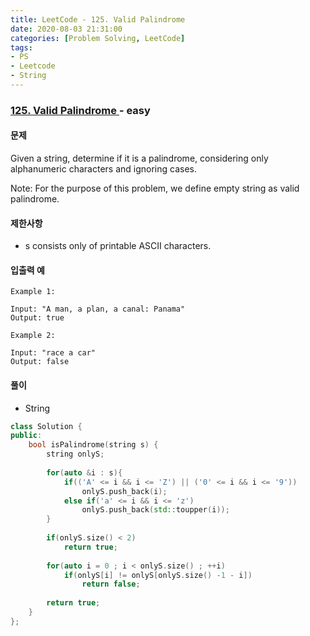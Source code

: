 ```yaml
---
title: LeetCode - 125. Valid Palindrome
date: 2020-08-03 21:31:00
categories: [Problem Solving, LeetCode]
tags:
- PS
- Leetcode
- String
---
```


### [ 125. Valid Palindrome ](https://leetcode.com/problems/valid-palindrome/) - easy

#### 문제

Given a string, determine if it is a palindrome, considering only alphanumeric characters and ignoring cases.

Note: For the purpose of this problem, we define empty string as valid palindrome.

#### 제한사항

- s consists only of printable ASCII characters.

#### 입출력 예

```
Example 1:

Input: "A man, a plan, a canal: Panama"
Output: true
```

```
Example 2:

Input: "race a car"
Output: false
```

#### 풀이
 - String

```cpp
class Solution {
public:
    bool isPalindrome(string s) {
        string onlyS;
        
        for(auto &i : s){
            if(('A' <= i && i <= 'Z') || ('0' <= i && i <= '9'))
                onlyS.push_back(i);
            else if('a' <= i && i <= 'z')
                onlyS.push_back(std::toupper(i));
        }
            
        if(onlyS.size() < 2)
            return true;
        
        for(auto i = 0 ; i < onlyS.size() ; ++i)
            if(onlyS[i] != onlyS[onlyS.size() -1 - i])
                return false;
        
        return true;
    }
};
```
